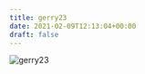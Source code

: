 ```yaml
---
title: gerry23
date: 2021-02-09T12:13:04+00:00
draft: false
---
```


![gerry23](/images/2003%20011.jpg)


